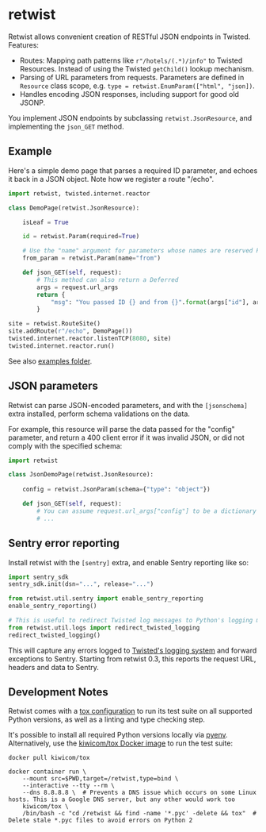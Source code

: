 # retwist

Retwist allows convenient creation of RESTful JSON endpoints in Twisted. Features:

* Routes: Mapping path patterns like `r"/hotels/(.*)/info"` to Twisted Resources. Instead of using the Twisted
`getChild()` lookup mechanism.
* Parsing of URL parameters from requests. Parameters are defined in `Resource` class scope, e.g.
`type = retwist.EnumParam(["html", "json])`.
* Handles encoding JSON responses, including support for good old JSONP.

You implement JSON endpoints by subclassing `retwist.JsonResource`, and implementing the `json_GET` method.

## Example

Here's a simple demo page that parses a required ID parameter, and echoes it back in a JSON object. Note how we register
a route "/echo". 

```python
import retwist, twisted.internet.reactor

class DemoPage(retwist.JsonResource):

    isLeaf = True

    id = retwist.Param(required=True)

    # Use the "name" argument for parameters whose names are reserved Python keywords:
    from_param = retwist.Param(name="from")

    def json_GET(self, request):
        # This method can also return a Deferred
        args = request.url_args
        return {
            "msg": "You passed ID {} and from {}".format(args["id"], args.get("from"))
        }

site = retwist.RouteSite()
site.addRoute(r"/echo", DemoPage())
twisted.internet.reactor.listenTCP(8080, site)
twisted.internet.reactor.run()
```

See also [examples folder](retwist/examples).

## JSON parameters

Retwist can parse JSON-encoded parameters, and with the `[jsonschema]` extra installed, perform schema validations on
the data.

For example, this resource will parse the data passed for the "config" parameter, and return a 400 client error if it
was invalid JSON, or did not comply with the specified schema:

```python
import retwist

class JsonDemoPage(retwist.JsonResource):
 
    config = retwist.JsonParam(schema={"type": "object"})

    def json_GET(self, request):
        # You can assume request.url_args["config"] to be a dictionary here
        # ...
```

## Sentry error reporting

Install retwist with the `[sentry]` extra, and enable Sentry reporting like so:

```python
import sentry_sdk
sentry_sdk.init(dsn="...", release="...")

from retwist.util.sentry import enable_sentry_reporting
enable_sentry_reporting()

# This is useful to redirect Twisted log messages to Python's logging module:
from retwist.util.logs import redirect_twisted_logging
redirect_twisted_logging()
```

This will capture any errors logged to [Twisted's logging system](http://twistedmatrix.com/documents/current/core/howto/logging.html)
 and forward exceptions to Sentry. Starting from retwist 0.3, this reports the request URL, headers and data to Sentry.

## Development Notes

Retwist comes with a [tox configuration](tox.ini) to run its test suite on all supported Python versions, as well as a
linting and type checking step.

It's possible to install all required Python versions locally via [pyenv](https://github.com/pyenv/pyenv).
Alternatively, use the [kiwicom/tox Docker image](https://hub.docker.com/r/kiwicom/tox) to run the test suite:

```shell
docker pull kiwicom/tox

docker container run \
    --mount src=$PWD,target=/retwist,type=bind \
    --interactive --tty --rm \
    --dns 8.8.8.8 \  # Prevents a DNS issue which occurs on some Linux hosts. This is a Google DNS server, but any other would work too
    kiwicom/tox \
    /bin/bash -c "cd /retwist && find -name '*.pyc' -delete && tox"  # Delete stale *.pyc files to avoid errors on Python 2
```